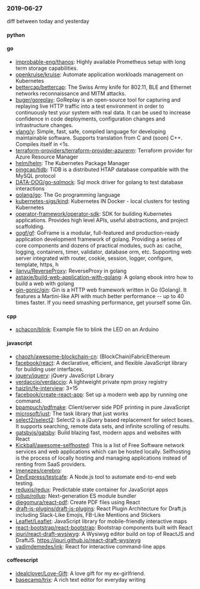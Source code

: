 ### 2019-06-27
diff between today and yesterday

#### python

#### go
* [improbable-eng/thanos](https://github.com/improbable-eng/thanos): Highly available Prometheus setup with long term storage capabilities.
* [openkruise/kruise](https://github.com/openkruise/kruise): Automate application workloads management on Kubernetes
* [bettercap/bettercap](https://github.com/bettercap/bettercap): The Swiss Army knife for 802.11, BLE and Ethernet networks reconnaissance and MITM attacks.
* [buger/goreplay](https://github.com/buger/goreplay): GoReplay is an open-source tool for capturing and replaying live HTTP traffic into a test environment in order to continuously test your system with real data. It can be used to increase confidence in code deployments, configuration changes and infrastructure changes.
* [vlang/v](https://github.com/vlang/v): Simple, fast, safe, compiled language for developing maintainable software. Supports translation from C and (soon) C++. Compiles itself in <1s.
* [terraform-providers/terraform-provider-azurerm](https://github.com/terraform-providers/terraform-provider-azurerm): Terraform provider for Azure Resource Manager
* [helm/helm](https://github.com/helm/helm): The Kubernetes Package Manager
* [pingcap/tidb](https://github.com/pingcap/tidb): TiDB is a distributed HTAP database compatible with the MySQL protocol
* [DATA-DOG/go-sqlmock](https://github.com/DATA-DOG/go-sqlmock): Sql mock driver for golang to test database interactions
* [golang/go](https://github.com/golang/go): The Go programming language
* [kubernetes-sigs/kind](https://github.com/kubernetes-sigs/kind): Kubernetes IN Docker - local clusters for testing Kubernetes
* [operator-framework/operator-sdk](https://github.com/operator-framework/operator-sdk): SDK for building Kubernetes applications. Provides high level APIs, useful abstractions, and project scaffolding.
* [gogf/gf](https://github.com/gogf/gf): GoFrame is a modular, full-featured and production-ready application development framework of golang. Providing a series of core components and dozens of practical modules, such as: cache, logging, containers, timer, validator, database orm, etc. Supporting web server integrated with router, cookie, session, logger, configure, template, https, h
* [ilanyu/ReverseProxy](https://github.com/ilanyu/ReverseProxy): ReverseProxy in golang
* [astaxie/build-web-application-with-golang](https://github.com/astaxie/build-web-application-with-golang): A golang ebook intro how to build a web with golang
* [gin-gonic/gin](https://github.com/gin-gonic/gin): Gin is a HTTP web framework written in Go (Golang). It features a Martini-like API with much better performance -- up to 40 times faster. If you need smashing performance, get yourself some Gin.

#### cpp
* [schacon/blink](https://github.com/schacon/blink): Example file to blink the LED on an Arduino

#### javascript
* [chaozh/awesome-blockchain-cn](https://github.com/chaozh/awesome-blockchain-cn): (BlockChain)FabricEthereum
* [facebook/react](https://github.com/facebook/react): A declarative, efficient, and flexible JavaScript library for building user interfaces.
* [jquery/jquery](https://github.com/jquery/jquery): jQuery JavaScript Library
* [verdaccio/verdaccio](https://github.com/verdaccio/verdaccio): A lightweight private npm proxy registry
* [haizlin/fe-interview](https://github.com/haizlin/fe-interview):  3+15
* [facebook/create-react-app](https://github.com/facebook/create-react-app): Set up a modern web app by running one command.
* [bpampuch/pdfmake](https://github.com/bpampuch/pdfmake): Client/server side PDF printing in pure JavaScript
* [microsoft/just](https://github.com/microsoft/just): The task library that just works
* [select2/select2](https://github.com/select2/select2): Select2 is a jQuery based replacement for select boxes. It supports searching, remote data sets, and infinite scrolling of results.
* [gatsbyjs/gatsby](https://github.com/gatsbyjs/gatsby): Build blazing fast, modern apps and websites with React
* [Kickball/awesome-selfhosted](https://github.com/Kickball/awesome-selfhosted): This is a list of Free Software network services and web applications which can be hosted locally. Selfhosting is the process of locally hosting and managing applications instead of renting from SaaS providers.
* [lmenezes/cerebro](https://github.com/lmenezes/cerebro): 
* [DevExpress/testcafe](https://github.com/DevExpress/testcafe): A Node.js tool to automate end-to-end web testing.
* [reduxjs/redux](https://github.com/reduxjs/redux): Predictable state container for JavaScript apps
* [rollup/rollup](https://github.com/rollup/rollup): Next-generation ES module bundler
* [diegomura/react-pdf](https://github.com/diegomura/react-pdf):  Create PDF files using React
* [draft-js-plugins/draft-js-plugins](https://github.com/draft-js-plugins/draft-js-plugins): React Plugin Architecture for Draft.js including Slack-Like Emojis, FB-Like Mentions and Stickers
* [Leaflet/Leaflet](https://github.com/Leaflet/Leaflet):  JavaScript library for mobile-friendly interactive maps
* [react-bootstrap/react-bootstrap](https://github.com/react-bootstrap/react-bootstrap): Bootstrap components built with React
* [jpuri/react-draft-wysiwyg](https://github.com/jpuri/react-draft-wysiwyg): A Wysiwyg editor build on top of ReactJS and DraftJS. https://jpuri.github.io/react-draft-wysiwyg
* [vadimdemedes/ink](https://github.com/vadimdemedes/ink):  React for interactive command-line apps

#### coffeescript
* [idealclover/Love-Gift](https://github.com/idealclover/Love-Gift):  A love gift for my ex-girlfriend.
* [basecamp/trix](https://github.com/basecamp/trix): A rich text editor for everyday writing
